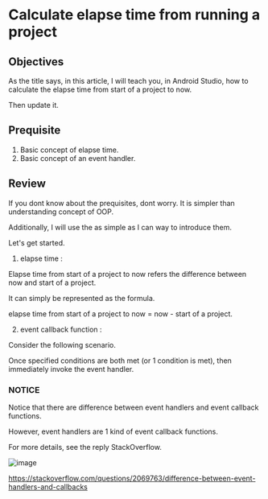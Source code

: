 # Calculate elapse time from running a project
## Objectives
As the title says, in this article, I will teach you, in Android Studio, how to calculate the elapse time from start of a project to now. 

Then update it.

## Prequisite 
1. Basic concept of elapse time.
2. Basic concept of an event handler.
## Review
If you dont know about the prequisites, dont worry. It is simpler than understanding concept of OOP. 

Additionally, I will use the as simple as I can way to introduce them.

Let's get started.

1. elapse time : 
 
Elapse time from start of a project to now refers the difference between now and start of a project.

It can simply be represented as the formula.

 elapse time from start of a project to now = now - start of a project.

2. event callback function : 

Consider the following scenario.

Once specified conditions are both met (or 1 condition is met), then immediately invoke the event handler.

### NOTICE 
Notice that there are difference between event handlers and event callback functions.

However, event handlers are 1 kind of event callback functions.

For more details, see the reply StackOverflow.

![image](https://github.com/40843245/PhoneDevelopment/assets/75050655/7be77ee7-3cb4-4984-a748-012d5d14f78e)

https://stackoverflow.com/questions/2069763/difference-between-event-handlers-and-callbacks










